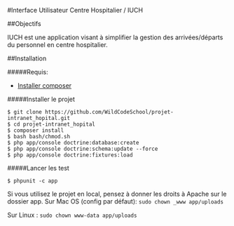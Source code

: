 #Interface Utilisateur Centre Hospitalier / IUCH


##Objectifs

IUCH est une application visant à simplifier la gestion des arrivées/départs du personnel en centre hospitalier.


##Installation

#####Requis: 

* [Installer composer](https://getcomposer.org/download/)

#####Installer le projet

``` shell
$ git clone https://github.com/WildCodeSchool/projet-intranet_hopital.git
$ cd projet-intranet_hopital
$ composer install
$ bash bash/chmod.sh
$ php app/console doctrine:database:create
$ php app/console doctrine:schema:update --force
$ php app/console doctrine:fixtures:load
```

#####Lancer les test

``` shell
$ phpunit -c app
```


Si vous utilisez le projet en local, pensez à donner les droits à Apache sur le dossier app.
Sur Mac OS (config par défaut):
`sudo chown _www app/uploads`

Sur Linux :
`sudo chown www-data app/uploads`
